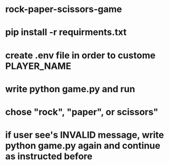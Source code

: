 # rock-paper-scissors-game
# pip install -r requirments.txt
# create .env file in order to custome PLAYER_NAME
# write python game.py and run
# chose "rock", "paper", or scissors"
# if user see's INVALID message, write python game.py again and continue as instructed before
